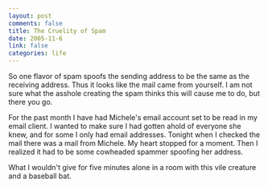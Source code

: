 ```yaml
--- 
layout: post
comments: false
title: The Cruelity of Spam
date: 2005-11-6
link: false
categories: life
---
```

So one flavor of spam spoofs the sending address to be the same as the receiving address. Thus it looks like the mail came from yourself. I am not sure what the asshole creating the spam thinks this will cause me to do, but there you go.

For the past month I have had Michele's email account set to be read in my email client. I wanted to make sure I had gotten ahold of everyone she knew, and for some I only had email addresses. Tonight when I checked the mail there was a mail from Michele. My heart stopped for a moment. Then I realized it had to be some cowheaded spammer spoofing her address.

What I wouldn't give for five minutes alone in a room with this vile creature and a baseball bat.
